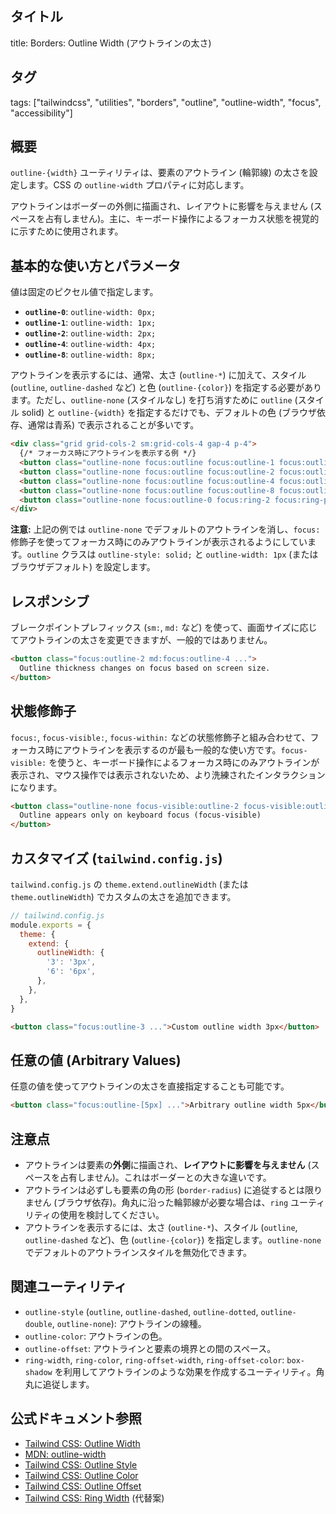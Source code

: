 ## タイトル
title: Borders: Outline Width (アウトラインの太さ)

## タグ
tags: ["tailwindcss", "utilities", "borders", "outline", "outline-width", "focus", "accessibility"]

## 概要
`outline-{width}` ユーティリティは、要素のアウトライン (輪郭線) の太さを設定します。CSS の `outline-width` プロパティに対応します。

アウトラインはボーダーの外側に描画され、レイアウトに影響を与えません (スペースを占有しません)。主に、キーボード操作によるフォーカス状態を視覚的に示すために使用されます。

## 基本的な使い方とパラメータ

値は固定のピクセル値で指定します。

*   **`outline-0`**: `outline-width: 0px;`
*   **`outline-1`**: `outline-width: 1px;`
*   **`outline-2`**: `outline-width: 2px;`
*   **`outline-4`**: `outline-width: 4px;`
*   **`outline-8`**: `outline-width: 8px;`

アウトラインを表示するには、通常、太さ (`outline-*`) に加えて、スタイル (`outline`, `outline-dashed` など) と色 (`outline-{color}`) を指定する必要があります。ただし、`outline-none` (スタイルなし) を打ち消すために `outline` (スタイル solid) と `outline-{width}` を指定するだけでも、デフォルトの色 (ブラウザ依存、通常は青系) で表示されることが多いです。

```html
<div class="grid grid-cols-2 sm:grid-cols-4 gap-4 p-4">
  {/* フォーカス時にアウトラインを表示する例 */}
  <button class="outline-none focus:outline focus:outline-1 focus:outline-blue-500 p-4 rounded bg-gray-200 dark:bg-gray-700">Focus Me (1px)</button>
  <button class="outline-none focus:outline focus:outline-2 focus:outline-green-500 p-4 rounded bg-gray-200 dark:bg-gray-700">Focus Me (2px)</button>
  <button class="outline-none focus:outline focus:outline-4 focus:outline-red-500 p-4 rounded bg-gray-200 dark:bg-gray-700">Focus Me (4px)</button>
  <button class="outline-none focus:outline focus:outline-8 focus:outline-purple-500 p-4 rounded bg-gray-200 dark:bg-gray-700">Focus Me (8px)</button>
  <button class="outline-none focus:outline-0 focus:ring-2 focus:ring-pink-500 p-4 rounded bg-gray-200 dark:bg-gray-700">Focus Me (0px, Ring instead)</button> {/* outline-0 で打ち消し */}
</div>
```
**注意:** 上記の例では `outline-none` でデフォルトのアウトラインを消し、`focus:` 修飾子を使ってフォーカス時にのみアウトラインが表示されるようにしています。`outline` クラスは `outline-style: solid;` と `outline-width: 1px` (またはブラウザデフォルト) を設定します。

## レスポンシブ

ブレークポイントプレフィックス (`sm:`, `md:` など) を使って、画面サイズに応じてアウトラインの太さを変更できますが、一般的ではありません。

```html
<button class="focus:outline-2 md:focus:outline-4 ...">
  Outline thickness changes on focus based on screen size.
</button>
```

## 状態修飾子

`focus:`, `focus-visible:`, `focus-within:` などの状態修飾子と組み合わせて、フォーカス時にアウトラインを表示するのが最も一般的な使い方です。`focus-visible:` を使うと、キーボード操作によるフォーカス時にのみアウトラインが表示され、マウス操作では表示されないため、より洗練されたインタラクションになります。

```html
<button class="outline-none focus-visible:outline-2 focus-visible:outline-offset-2 focus-visible:outline-indigo-500 ...">
  Outline appears only on keyboard focus (focus-visible)
</button>
```

## カスタマイズ (`tailwind.config.js`)

`tailwind.config.js` の `theme.extend.outlineWidth` (または `theme.outlineWidth`) でカスタムの太さを追加できます。

```javascript
// tailwind.config.js
module.exports = {
  theme: {
    extend: {
      outlineWidth: {
        '3': '3px',
        '6': '6px',
      },
    },
  },
}
```

```html
<button class="focus:outline-3 ...">Custom outline width 3px</button>
```

## 任意の値 (Arbitrary Values)

任意の値を使ってアウトラインの太さを直接指定することも可能です。

```html
<button class="focus:outline-[5px] ...">Arbitrary outline width 5px</button>
```

## 注意点

*   アウトラインは要素の**外側**に描画され、**レイアウトに影響を与えません** (スペースを占有しません)。これはボーダーとの大きな違いです。
*   アウトラインは必ずしも要素の角の形 (`border-radius`) に追従するとは限りません (ブラウザ依存)。角丸に沿った輪郭線が必要な場合は、`ring` ユーティリティの使用を検討してください。
*   アウトラインを表示するには、太さ (`outline-*`)、スタイル (`outline`, `outline-dashed` など)、色 (`outline-{color}`) を指定します。`outline-none` でデフォルトのアウトラインスタイルを無効化できます。

## 関連ユーティリティ

*   `outline-style` (`outline`, `outline-dashed`, `outline-dotted`, `outline-double`, `outline-none`): アウトラインの線種。
*   `outline-color`: アウトラインの色。
*   `outline-offset`: アウトラインと要素の境界との間のスペース。
*   `ring-width`, `ring-color`, `ring-offset-width`, `ring-offset-color`: `box-shadow` を利用してアウトラインのような効果を作成するユーティリティ。角丸に追従します。

## 公式ドキュメント参照
*   [Tailwind CSS: Outline Width](https://tailwindcss.com/docs/outline-width)
*   [MDN: outline-width](https://developer.mozilla.org/en-US/docs/Web/CSS/outline-width)
*   [Tailwind CSS: Outline Style](https://tailwindcss.com/docs/outline-style)
*   [Tailwind CSS: Outline Color](https://tailwindcss.com/docs/outline-color)
*   [Tailwind CSS: Outline Offset](https://tailwindcss.com/docs/outline-offset)
*   [Tailwind CSS: Ring Width](https://tailwindcss.com/docs/ring-width) (代替案)